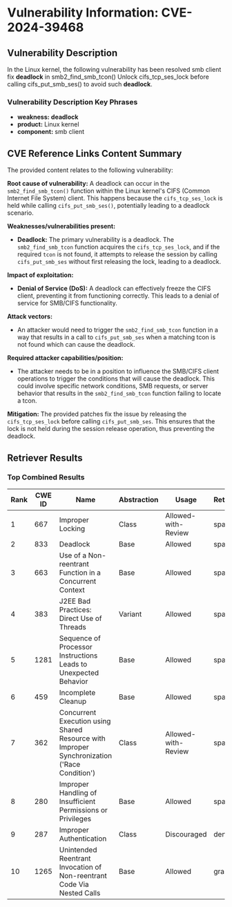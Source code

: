 # Vulnerability Information: CVE-2024-39468

## Vulnerability Description
In the Linux kernel, the following vulnerability has been resolved smb client fix **deadlock** in smb2_find_smb_tcon() Unlock cifs_tcp_ses_lock before calling cifs_put_smb_ses() to avoid such **deadlock**.

### Vulnerability Description Key Phrases
- **weakness:** **deadlock**
- **product:** Linux kernel
- **component:** smb client

## CVE Reference Links Content Summary
The provided content relates to the following vulnerability:

**Root cause of vulnerability:**
A deadlock can occur in the `smb2_find_smb_tcon()` function within the Linux kernel's CIFS (Common Internet File System) client. This happens because the `cifs_tcp_ses_lock` is held while calling `cifs_put_smb_ses()`, potentially leading to a deadlock scenario.

**Weaknesses/vulnerabilities present:**
- **Deadlock:**  The primary vulnerability is a deadlock. The `smb2_find_smb_tcon` function acquires the `cifs_tcp_ses_lock`, and if the required `tcon` is not found, it attempts to release the session by calling `cifs_put_smb_ses` without first releasing the lock, leading to a deadlock.

**Impact of exploitation:**
- **Denial of Service (DoS):** A deadlock can effectively freeze the CIFS client, preventing it from functioning correctly. This leads to a denial of service for SMB/CIFS functionality.

**Attack vectors:**
- An attacker would need to trigger the `smb2_find_smb_tcon` function in a way that results in a call to `cifs_put_smb_ses` when a matching tcon is not found which can cause the deadlock. 

**Required attacker capabilities/position:**
- The attacker needs to be in a position to influence the SMB/CIFS client operations to trigger the conditions that will cause the deadlock. This could involve specific network conditions, SMB requests, or server behavior that results in the `smb2_find_smb_tcon` function failing to locate a tcon.

**Mitigation:**
The provided patches fix the issue by releasing the `cifs_tcp_ses_lock` before calling `cifs_put_smb_ses`. This ensures that the lock is not held during the session release operation, thus preventing the deadlock.

## Retriever Results

### Top Combined Results

| Rank | CWE ID | Name | Abstraction | Usage  | Retrievers | Individual Scores |
|------|--------|------|-------------|-------|------------|-------------------|
| 1 | 667 | Improper Locking | Class | Allowed-with-Review | sparse | 0.188 |
| 2 | 833 | Deadlock | Base | Allowed | sparse | 0.161 |
| 3 | 663 | Use of a Non-reentrant Function in a Concurrent Context | Base | Allowed | sparse | 0.124 |
| 4 | 383 | J2EE Bad Practices: Direct Use of Threads | Variant | Allowed | sparse | 0.107 |
| 5 | 1281 | Sequence of Processor Instructions Leads to Unexpected Behavior | Base | Allowed | sparse | 0.104 |
| 6 | 459 | Incomplete Cleanup | Base | Allowed | sparse | 0.103 |
| 7 | 362 | Concurrent Execution using Shared Resource with Improper Synchronization ('Race Condition') | Class | Allowed-with-Review | sparse | 0.102 |
| 8 | 280 | Improper Handling of Insufficient Permissions or Privileges  | Base | Allowed | sparse | 0.098 |
| 9 | 287 | Improper Authentication | Class | Discouraged | dense | 0.476 |
| 10 | 1265 | Unintended Reentrant Invocation of Non-reentrant Code Via Nested Calls | Base | Allowed | graph | 0.002 |

